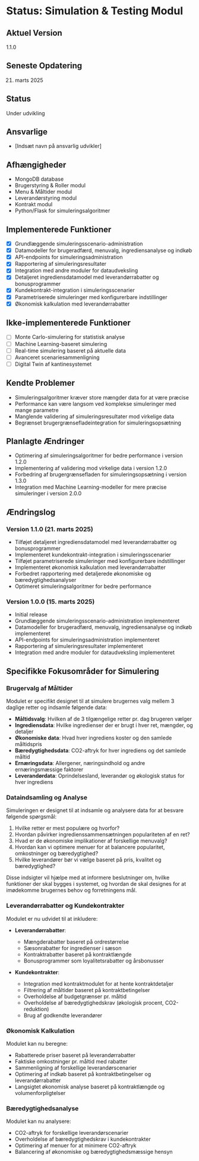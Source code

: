 # Status: Simulation & Testing Modul

## Aktuel Version
1.1.0

## Seneste Opdatering
21. marts 2025

## Status
Under udvikling

## Ansvarlige
- [Indsæt navn på ansvarlig udvikler]

## Afhængigheder
- MongoDB database
- Brugerstyring & Roller modul
- Menu & Måltider modul
- Leverandørstyring modul
- Kontrakt modul
- Python/Flask for simuleringsalgoritmer

## Implementerede Funktioner
- [x] Grundlæggende simuleringsscenario-administration
- [x] Datamodeller for brugeradfærd, menuvalg, ingrediensanalyse og indkøb
- [x] API-endpoints for simuleringsadministration
- [x] Rapportering af simuleringsresultater
- [x] Integration med andre moduler for dataudveksling
- [x] Detaljeret ingrediensdatamodel med leverandørrabatter og bonusprogrammer
- [x] Kundekontrakt-integration i simuleringsscenarier
- [x] Parametriserede simuleringer med konfigurerbare indstillinger
- [x] Økonomisk kalkulation med leverandørrabatter

## Ikke-implementerede Funktioner
- [ ] Monte Carlo-simulering for statistisk analyse
- [ ] Machine Learning-baseret simulering
- [ ] Real-time simulering baseret på aktuelle data
- [ ] Avanceret scenariesammenligning
- [ ] Digital Twin af kantinesystemet

## Kendte Problemer
- Simuleringsalgoritmer kræver store mængder data for at være præcise
- Performance kan være langsom ved komplekse simuleringer med mange parametre
- Manglende validering af simuleringsresultater mod virkelige data
- Begrænset brugergrænsefladeintegration for simuleringsopsætning

## Planlagte Ændringer
- Optimering af simuleringsalgoritmer for bedre performance i version 1.2.0
- Implementering af validering mod virkelige data i version 1.2.0
- Forbedring af brugergrænsefladen for simuleringsopsætning i version 1.3.0
- Integration med Machine Learning-modeller for mere præcise simuleringer i version 2.0.0

## Ændringslog

### Version 1.1.0 (21. marts 2025)
- Tilføjet detaljeret ingrediensdatamodel med leverandørrabatter og bonusprogrammer
- Implementeret kundekontrakt-integration i simuleringsscenarier
- Tilføjet parametriserede simuleringer med konfigurerbare indstillinger
- Implementeret økonomisk kalkulation med leverandørrabatter
- Forbedret rapportering med detaljerede økonomiske og bæredygtighedsanalyser
- Optimeret simuleringsalgoritmer for bedre performance

### Version 1.0.0 (15. marts 2025)
- Initial release
- Grundlæggende simuleringsscenario-administration implementeret
- Datamodeller for brugeradfærd, menuvalg, ingrediensanalyse og indkøb implementeret
- API-endpoints for simuleringsadministration implementeret
- Rapportering af simuleringsresultater implementeret
- Integration med andre moduler for dataudveksling implementeret

## Specifikke Fokusområder for Simulering

### Brugervalg af Måltider
Modulet er specifikt designet til at simulere brugernes valg mellem 3 daglige retter og indsamle følgende data:

- **Måltidsvalg**: Hvilken af de 3 tilgængelige retter pr. dag brugeren vælger
- **Ingrediensdata**: Hvilke ingredienser der er brugt i hver ret, mængder, og detaljer
- **Økonomiske data**: Hvad hver ingrediens koster og den samlede måltidspris
- **Bæredygtighedsdata**: CO2-aftryk for hver ingrediens og det samlede måltid
- **Ernæringsdata**: Allergener, næringsindhold og andre ernæringsmæssige faktorer
- **Leverandørdata**: Oprindelsesland, leverandør og økologisk status for hver ingrediens

### Dataindsamling og Analyse
Simuleringen er designet til at indsamle og analysere data for at besvare følgende spørgsmål:

1. Hvilke retter er mest populære og hvorfor?
2. Hvordan påvirker ingredienssammensætningen populariteten af en ret?
3. Hvad er de økonomiske implikationer af forskellige menuvalg?
4. Hvordan kan vi optimere menuer for at balancere popularitet, omkostninger og bæredygtighed?
5. Hvilke leverandører bør vi vælge baseret på pris, kvalitet og bæredygtighed?

Disse indsigter vil hjælpe med at informere beslutninger om, hvilke funktioner der skal bygges i systemet, og hvordan de skal designes for at imødekomme brugernes behov og forretningens mål.

### Leverandørrabatter og Kundekontrakter
Modulet er nu udvidet til at inkludere:

- **Leverandørrabatter**:
  - Mængderabatter baseret på ordrestørrelse
  - Sæsonrabatter for ingredienser i sæson
  - Kontraktrabatter baseret på kontraktlængde
  - Bonusprogrammer som loyalitetsrabatter og årsbonusser

- **Kundekontrakter**:
  - Integration med kontraktmodulet for at hente kontraktdetaljer
  - Filtrering af måltider baseret på kontraktbetingelser
  - Overholdelse af budgetgrænser pr. måltid
  - Overholdelse af bæredygtighedskrav (økologisk procent, CO2-reduktion)
  - Brug af godkendte leverandører

### Økonomisk Kalkulation
Modulet kan nu beregne:

- Rabatterede priser baseret på leverandørrabatter
- Faktiske omkostninger pr. måltid med rabatter
- Sammenligning af forskellige leverandørscenarier
- Optimering af indkøb baseret på kontraktbetingelser og leverandørrabatter
- Langsigtet økonomisk analyse baseret på kontraktlængde og volumenforpligtelser

### Bæredygtighedsanalyse
Modulet kan nu analysere:

- CO2-aftryk for forskellige leverandørscenarier
- Overholdelse af bæredygtighedskrav i kundekontrakter
- Optimering af menuer for at minimere CO2-aftryk
- Balancering af økonomiske og bæredygtighedsmæssige hensyn
